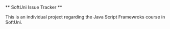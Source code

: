 ** SoftUni Issue Tracker **

This is an individual project regarding the Java Script Framewroks course in SoftUni.